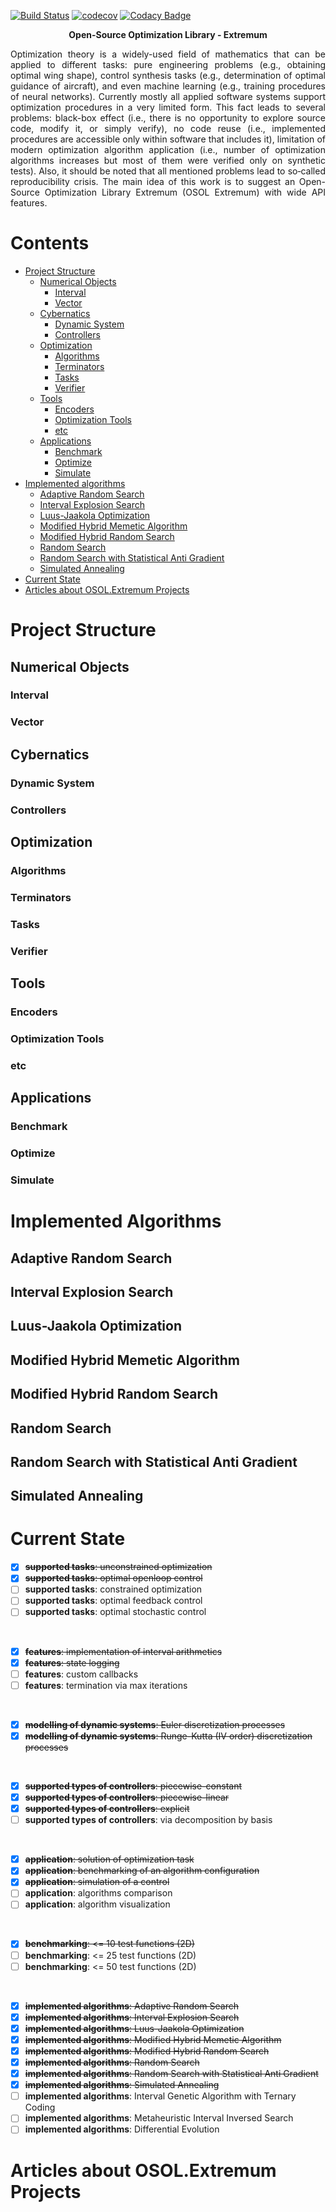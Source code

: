 [![Build Status](https://travis-ci.org/wol4aravio/OSOL.Extremum.svg?branch=master)](https://travis-ci.org/wol4aravio/OSOL.Extremum.svg?branch=master)
[![codecov](https://codecov.io/gh/wol4aravio/OSOL.Extremum/branch/master/graph/badge.svg)](https://codecov.io/gh/wol4aravio/OSOL.Extremum)
[![Codacy Badge](https://api.codacy.com/project/badge/Grade/6d29733e0b2d4faea9b99306ecff0f91)](https://www.codacy.com/app/wol4aravio/OSOL.Extremum?utm_source=github.com&amp;utm_medium=referral&amp;utm_content=wol4aravio/OSOL.Extremum&amp;utm_campaign=Badge_Grade)

<p align="center">
<b> Open-Source Optimization Library - Extremum </b>
</p>

<p align="justify">
Optimization theory is a widely-used field of mathematics that can be applied to different tasks: pure engineering problems (e.g., obtaining optimal wing shape), control synthesis tasks (e.g., determination of optimal guidance of aircraft), and even machine learning (e.g., training procedures of neural networks). Currently mostly all applied software systems support optimization procedures in a very limited form. This fact leads to several problems: black-box effect (i.e., there is no opportunity to explore source code, modify it, or simply verify), no code reuse (i.e., implemented procedures are accessible only within software that includes it), limitation of modern optimization algorithm application (i.e., number of optimization algorithms increases but most of them were verified only on synthetic tests). Also, it should be noted that all mentioned problems lead to so‑called reproducibility crisis. The main idea of this work is to suggest an Open-Source Optimization Library Extremum (OSOL Extremum) with wide API features.
</p>

# Contents
* [Project Structure](#project-structure)
	* [Numerical Objects](#numerical-objects)
		* [Interval](#interval)
		* [Vector](#vector)
	* [Cybernatics](#cybernatics)
		* [Dynamic System](#dynamic-system)
		* [Controllers](#controllers)
	* [Optimization](#optimization)
		* [Algorithms](#algorithms)
		* [Terminators](#terminators)
		* [Tasks](#tasks)
		* [Verifier](#verifier)
	* [Tools](#algorithms)
		* [Encoders](#encoders)
		* [Optimization Tools](#optimization-tools)
		* [etc](#etc)
	* [Applications](#applications)
		* [Benchmark](#benchmark)
		* [Optimize](#optimize)
		* [Simulate](#simulate)
* [Implemented algorithms](#implemented-algorithms)
	* [Adaptive Random Search](#adaptive-random-search)
	* [Interval Explosion Search](#interval-explosion-search)
	* [Luus-Jaakola Optimization](#luus-jaakola-optimization)
	* [Modified Hybrid Memetic Algorithm](#modified-hybrid-memetic-algorithm)
	* [Modified Hybrid Random Search](#modified-hybrid-random-search)
	* [Random Search](#random-search)
	* [Random Search with Statistical Anti Gradient](#random-search-with-statistical-anti-gradient)
	* [Simulated Annealing](#simulated-annealing)
* [Current State](#current-state)
* [Articles about OSOL.Extremum Projects](#articles-about-osolextremum-projects)

# Project Structure

##  Numerical Objects

### Interval

### Vector

## Cybernatics

### Dynamic System

### Controllers

## Optimization

### Algorithms

### Terminators

### Tasks

### Verifier

## Tools

### Encoders

### Optimization Tools

### etc

## Applications

### Benchmark

### Optimize

### Simulate

# Implemented Algorithms

## Adaptive Random Search

## Interval Explosion Search

## Luus-Jaakola Optimization

## Modified Hybrid Memetic Algorithm

## Modified Hybrid Random Search

## Random Search

## Random Search with Statistical Anti Gradient

## Simulated Annealing

# Current State

- [x] ~~__supported tasks__: unconstrained optimization~~
- [x] ~~__supported tasks__: optimal openloop control~~
- [ ] __supported tasks__: constrained optimization
- [ ] __supported tasks__: optimal feedback control
- [ ] __supported tasks__: optimal stochastic control

<br/>

- [x] ~~__features__: implementation of interval arithmetics~~
- [x] ~~__features__: state logging~~
- [ ] __features__: custom callbacks
- [ ] __features__: termination via max iterations

<br/>

- [x] ~~__modelling of dynamic systems__: Euler discretization processes~~
- [x] ~~__modelling of dynamic systems__: Runge-Kutta (IV order) discretization processes~~

<br/>

- [x] ~~__supported types of controllers__: piecewise-constant~~
- [x] ~~__supported types of controllers__: piecewise-linear~~
- [x] ~~__supported types of controllers__: explicit~~
- [ ] __supported types of controllers__: via decomposition by basis

<br/>

- [x] ~~__application__: solution of optimization task~~
- [x] ~~__application__: benchmarking of an algorithm configuration~~
- [x] ~~__application__: simulation of a control~~
- [ ] __application__: algorithms comparison
- [ ] __application__: algorithm visualization

<br/>

- [x] ~~__benchmarking__: <= 10 test functions (2D)~~
- [ ] __benchmarking__: <= 25 test functions (2D)
- [ ] __benchmarking__: <= 50 test functions (2D)

<br/>

- [x] ~~__implemented algorithms__: Adaptive Random Search~~
- [x] ~~__implemented algorithms__: Interval Explosion Search~~
- [x] ~~__implemented algorithms__: Luus-Jaakola Optimization~~
- [x] ~~__implemented algorithms__: Modified Hybrid Memetic Algorithm~~
- [x] ~~__implemented algorithms__: Modified Hybrid Random Search~~
- [x] ~~__implemented algorithms__: Random Search~~
- [x] ~~__implemented algorithms__: Random Search with Statistical Anti Gradient~~
- [x] ~~__implemented algorithms__: Simulated Annealing~~
- [ ] __implemented algorithms__: Interval Genetic Algorithm with Ternary Coding
- [ ] __implemented algorithms__: Metaheuristic Interval Inversed Search
- [ ] __implemented algorithms__: Differential Evolution

# Articles about OSOL.Extremum Projects
